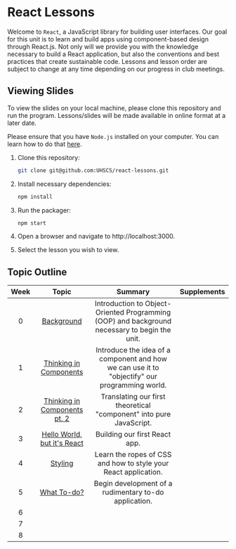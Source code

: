 # React Lessons

Welcome to `React`, a JavaScript library for building user interfaces. Our goal for this unit is to learn and build apps using component-based design through React.js. Not only will we provide you with the knowledge necessary to build a React application, but also the conventions and best practices that create sustainable code. Lessons and lesson order are subject to change at any time depending on our progress in club meetings.

## Viewing Slides

To view the slides on your local machine, please clone this repository and run the program. Lessons/slides will be made available in online format at a later date.

Please ensure that you have `Node.js` installed on your computer. You can learn how to do that [here](https://nodejs.org/en/download/package-manager/).

1. Clone this repository:

    ```bash
    git clone git@github.com:UHSCS/react-lessons.git
    ```

2. Install necessary dependencies:

    ```bash
    npm install
    ```

3. Run the packager:

    ```bash
    npm start
    ```

4. Open a browser and navigate to http://localhost:3000.

5. Select the lesson you wish to view.

## Topic Outline

| Week |               Topic               |                                            Summary                                            | Supplements |
|:----:|:---------------------------------:|:---------------------------------------------------------------------------------------------:|:-----------:|
|    0 |          [Background][0]          | Introduction to Object-Oriented Programming (OOP) and background necessary to begin the unit. |             |
|    1 |    [Thinking in Components][1]    | Introduce the idea of a component and how we can use it to "objectify" our programming world. |             |
|    2 | [Thinking in Components pt. 2][2] | Translating our first theoretical "component" into pure JavaScript.                           |             |
|    3 |  [Hello World, but it's React][3] | Building our first React app.                                                                 |             |
|    4 |            [Styling][4]           | Learn the ropes of CSS and how to style your React application.                               |             |
|    5 |          [What To-do?][5]         | Begin development of a rudimentary to-do application.                                         |             |
|    6 |                                   |                                                                                               |             |
|    7 |                                   |                                                                                               |             |
|    8 |                                   |                                                                                               |             |

[0]: TOPIC_0/
[1]: TOPIC_1/
[2]: TOPIC_2/
[3]: TOPIC_2/
[4]: TOPIC_2/
[5]: TOPIC_2/
